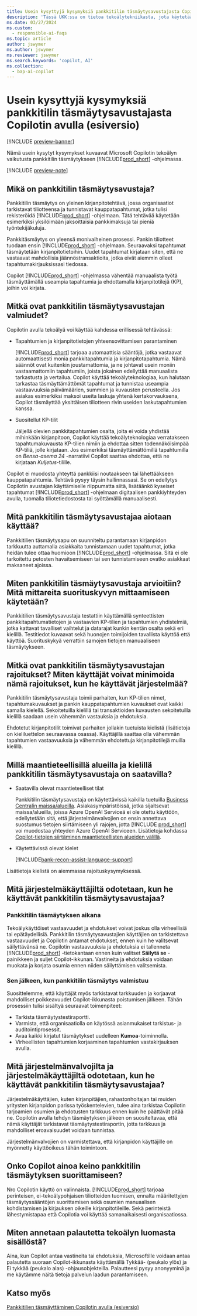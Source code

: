 ```yaml
---
title: Usein kysyttyjä kysymyksiä pankkitilin täsmäytysavustajasta Copilotin avulla (esiversio)
description: 'Tässä UKK:ssa on tietoa tekoälytekniikasta, jota käytetään pankkitilien ja tiliotteiden täsmäytykseen Business Centralissa. Niissä käsitellään tärkeitä huomioitavia ja niissä on tietoja siitä, miten tekoälyä käytetään sekä miten sitä on testattu ja arvioitu. Lisäksi käsitellään mahdollisia rajoituksia.'
ms.date: 03/27/2024
ms.custom:
  - responsible-ai-faqs
ms.topic: article
author: jswymer
ms.author: jswymer
ms.reviewer: jswymer
ms.search.keywords: 'copilot, AI'
ms.collection:
  - bap-ai-copilot
---
```


# Usein kysyttyjä kysymyksiä pankkitilin täsmäytysavustajasta Copilotin avulla (esiversio)

[!INCLUDE [preview-banner](~/../shared-content/shared/preview-includes/preview-banner.md)]

Nämä usein kysytyt kysymykset kuvaavat Microsoft Copilotin tekoälyn vaikutusta pankkitilin täsmäytykseen [!INCLUDE[prod_short](includes/prod_short.md)] -ohjelmassa.

[!INCLUDE [preview-note](~/../shared-content/shared/preview-includes/production-ready-preview-dynamics365.md)]

## Mikä on pankkitilin täsmäytysavustaja?

Pankkitilin täsmäytys on yleinen kirjanpitotehtävä, jossa organisaatiot tarkistavat tiliotteensa ja tunnistavat kauppatapahtumat, jotka tulisi rekisteröidä [!INCLUDE[prod_short](includes/prod_short.md)] -ohjelmaan. Tätä tehtävää käytetään esimerkiksi yksilöimään jaksoittaisia pankkimaksuja tai pieniä työntekijäkuluja.

Pankkitäsmäytys on yleensä monivaiheinen prosessi. Pankin tiliotteet tuodaan ensin [!INCLUDE[prod_short](includes/prod_short.md)] -ohjelmaan. Seuraavaksi tapahtumat täsmäytetään kirjanpitotietoihin. Uudet tapahtumat kirjataan siten, että ne vastaavat mahdollisia jäännöstransaktioita, jotka eivät aiemmin olleet tapahtumakirjauksissasi tiedossa.

Copilot [!INCLUDE[prod_short](includes/prod_short.md)] -ohjelmassa vähentää manuaalista työtä täsmäyttämällä useampia tapahtumia ja ehdottamalla kirjanpitotilejä (KP), joihin voi kirjata.

## Mitkä ovat pankkitilin täsmäytysavustajan valmiudet?

Copilotin avulla tekoälyä voi käyttää kahdessa erillisessä tehtävässä:

- Tapahtumien ja kirjanpitotietojen yhteensovittamisen parantaminen

    [!INCLUDE[prod_short](includes/prod_short.md)] tarjoaa automaattisia sääntöjä, jotka vastaavat automaattisesti monia pankkitapahtumia ja kirjanpitotapahtumia. Nämä säännöt ovat kuitenkin joustamattomia, ja ne johtavat usein moniin vastaamattomiin tapahtumiin, joista jokainen edellyttää manuaalista tarkastusta ja vertailua. Copilot käyttää tekoälyteknologiaa, kun halutaan tarkastaa täsmäyttämättömät tapahtumat ja tunnistaa useampia vastaavuuksia päivämäärien, summien ja kuvausten perusteella. Jos asiakas esimerkiksi maksoi useita laskuja yhtenä kertakorvauksena, Copilot täsmäyttää yksittäisen tiliotteen rivin useiden laskutapahtumien kanssa.

- Suositellut KP-tilit

    Jäljellä olevien pankkitapahtumien osalta, joita ei voida yhdistää mihinkään kirjanpitoon, Copilot käyttää tekoälyteknologiaa verratakseen tapahtumakuvausta KP-tilien nimiin ja ehdottaa sitten todennäköisimpää KP-tiliä, jolle kirjataan. Jos esimerkiksi täsmäyttämättömillä tapahtumilla on *Bensa-asema 24* -narratiivi Copilot saattaa ehdottaa, että ne kirjataan *Kuljetus*-tilille.

Copilot ei muodosta yhteyttä pankkiisi noutaakseen tai lähettääkseen kauppatapahtumia. Tehtävä pysyy täysin hallinnassasi. Se on edellytys Copilotin avustajan käyttämiselle riippumatta siitä, lisätäänkö kyseiset tapahtumat [!INCLUDE[prod_short](includes/prod_short.md)] -ohjelmaan digitaalisen pankkiyhteyden avulla, tuomalla tiliotetiedostosta tai syöttämällä manuaalisesti.

## Mitä pankkitilin täsmäytysavustajaa aiotaan käyttää?

Pankkitilien täsmäytysapu on suunniteltu parantamaan kirjanpidon tarkkuutta auttamalla asiakkaita tunnistamaan uudet tapahtumat, jotka heidän tulee ottaa huomioon [!INCLUDE[prod_short](includes/prod_short.md)] -ohjelmassa. Sitä ei ole tarkoitettu petosten havaitsemiseen tai sen tunnistamiseen ovatko asiakkaat maksaneet ajoissa.

## Miten pankkitilin täsmäytysavustaja arvioitiin? Mitä mittareita suorituskyvyn mittaamiseen käytetään?

Pankkitilien täsmäytysavustaja testattiin käyttämällä synteettisten pankkitapahtumatietojen ja vastaavien KP-tilien ja tapahtumien yhdistelmiä, jotka kattavat tavalliset vaihtelut ja datarajat kunkin kentän osalta sekä eri kielillä. Testitiedot kuvaavat sekä huonojen toimijoiden tavallista käyttöä että käyttöä. Suorituskykyä verrattiin samojen tietojen manuaaliseen täsmäytykseen.

## Mitkä ovat pankkitilin täsmäytysavustajan rajoitukset? Miten käyttäjät voivat minimoida nämä rajoitukset, kun he käyttävät järjestelmää?

Pankkitilin täsmäytysavustaja toimii parhaiten, kun KP-tilien nimet, tapahtumakuvaukset ja pankin kauppatapahtumien kuvaukset ovat kaikki samalla kielellä. Sekoitetuilla kielillä tai transaktioiden kuvausten sekoitetuilla kielillä saadaan usein vähemmän vastauksia ja ehdotuksia.

Ehdotetut kirjanpitotilit toimivat parhaiten jollakin tuetuista kielistä (lisätietoja on kieliluettelon seuraavassa osassa). Käyttäjillä saattaa olla vähemmän tapahtumien vastaavuuksia ja vähemmän ehdotettuja kirjanpitotilejä muilla kielillä.

## Millä maantieteellisillä alueilla ja kielillä pankkitilin täsmäytysavustaja on saatavilla? 

- Saatavilla olevat maantieteelliset tilat

  Pankkitilin täsmäytysavustaja on käytettävissä kaikilla tuetuilla [Business Centralin maissa/alueilla](/dynamics365/business-central/dev-itpro/compliance/apptest-countries-and-translations). Asiakasympäristöissä, jotka sijaitsevat maissa/alueilla, joissa Azure OpenAI Serviceä ei ole otettu käyttöön, edellytetään sitä, että järjestelmänvalvojien on ensin annettava suostumus tietojen siirtämiseen yli rajojen, jotta [!INCLUDE [prod_short](includes/prod_short.md)] voi muodostaa yhteyden Azure OpenAI Serviceen. Lisätietoja kohdassa [Copilot-tietojen siirtäminen maantieteellisten alueiden välillä](ai-copilot-data-movement.md).

- Käytettävissä olevat kielet

  [!INCLUDE[bank-recon-assist-language-support](includes/bank-recon-assist-language-support.md)]

Lisätietoja kielistä on aiemmassa rajoituskysymyksessä.

## Mitä järjestelmäkäyttäjiltä odotetaan, kun he käyttävät pankkitilin täsmäytysavustajaa?

### Pankkitilin täsmäytyksen aikana

Tekoälykäyttöiset vastaavuudet ja ehdotukset voivat joskus olla virheellisiä tai epätäydellisiä. Pankkitilin täsmäytysavustajien käyttäjien on tarkistettava vastaavuudet ja Copilotin antamat ehdotukset, ennen kuin he valitsevat säilyttävänsä ne. Copilotin vastaavuuksia ja ehdotuksia ei tallenneta [!INCLUDE[prod_short](includes/prod_short.md)] -tietokantaan ennen kuin valitset **Säilytä se** -painikkeen ja suljet Copilot-ikkunan. Vastineita ja ehdotuksia voidaan muokata ja korjata osumia ennen niiden säilyttämisen valitsemista.

### Sen jälkeen, kun pankkitilin täsmäytys valmistuu

Suosittelemme, että käyttäjät myös tarkistavat tarkkuuden ja korjaavat mahdolliset poikkeavuudet Copilot-ikkunasta poistumisen jälkeen. Tähän prosessiin tulisi sisältyä seuraavat toimenpiteet:

- Tarkista täsmäytystestiraportti.
- Varmista, että organisaatiolla on käytössä asianmukaiset tarkistus- ja auditointiprosessit.
- Avaa kaikki kirjatut täsmäytykset uudelleen **Kumoa**-toiminnolla.
- Virheellisten tapahtumien korjaaminen tapahtumien vastakirjauksen avulla.

## Mitä järjestelmänvalvojilta ja järjestelmäkäyttäjiltä odotetaan, kun he käyttävät pankkitilin täsmäytysavustajaa?

Järjestelmäkäyttäjien, kuten kirjanpitäjien, rahastonhoitajan tai muiden yritysten kirjanpidon parissa työskentelevien, tulee aina tarkistaa Copilotin tarjoamien osumien ja ehdotusten tarkkuus ennen kuin he päättävät pitää ne. Copilotin avulla tehdyn täsmäytyksen jälkeen on suositeltavaa, että nämä käyttäjät tarkistavat täsmäytystestiraportin, jotta tarkkuus ja mahdolliset eroavaisuudet voidaan tunnistaa.

Järjestelmänvalvojien on varmistettava, että kirjanpidon käyttäjille on myönnetty käyttöoikeus tähän toimintoon.

## Onko Copilot ainoa keino pankkitilin täsmäytyksen suorittamiseen?

Nro Copilotin käyttö on valinnaista. [!INCLUDE[prod_short](includes/prod_short.md)] tarjoaa perinteisen, ei-tekoälypohjaisen tiliotteiden tuomisen, ennalta määritettyjen täsmäytyssääntöjen suorittamisen sekä osumien manuaalisen kohdistamisen ja kirjauksen oikeille kirjanpitotileille. Sekä perinteistä lähestymistapaa että Copilotia voi käyttää samanaikaisesti organisaatiossa.

## Miten annetaan palautetta tekoälyn luomasta sisällöstä?

Aina, kun Copilot antaa vastineita tai ehdotuksia, Microsoftille voidaan antaa palautetta suoraan Copilot-ikkunasta käyttämällä Tykkää- (peukalo ylös) ja Ei tykkää (peukalo alas) -ohjausobjekteilla. Palautteesi pysyy anonyyminä ja me käytämme näitä tietoja palvelun laadun parantamiseen.

## Katso myös

[Pankkitilien täsmäyttäminen Copilotin avulla (esiversio)](bank-reconciliation-with-copilot.md)
